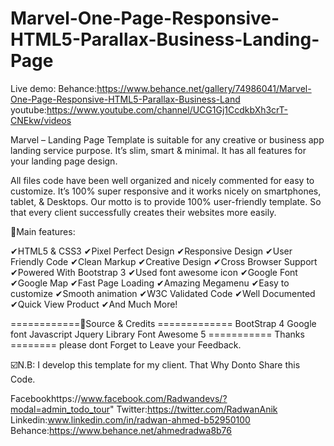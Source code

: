 # Marvel-One-Page-Responsive-HTML5-Parallax-Business-Landing-Page

Live demo:
Behance:https://www.behance.net/gallery/74986041/Marvel-One-Page-Responsive-HTML5-Parallax-Business-Land
youtube:https://www.youtube.com/channel/UCG1Gj1CcdkbXh3crT-CNEkw/videos

Marvel – Landing Page Template is suitable for any creative or business app landing service purpose. It’s slim, smart & minimal. It has all features for your landing page design.

All files code have been well organized and nicely commented for easy to customize. It’s 100% super responsive and it works nicely on smartphones, tablet, & Desktops. Our motto is to provide 100% user-friendly template. So that every client successfully creates their websites more easily.

📌Main features:

✔HTML5 & CSS3 
✔Pixel Perfect Design 
✔Responsive Design 
✔User Friendly Code 
✔Clean Markup 
✔Creative Design 
✔Cross Browser Support 
✔Powered With Bootstrap 3 
✔Used font awesome icon 
✔Google Font 
✔Google Map 
✔Fast Page Loading 
✔Amazing Megamenu 
✔Easy to customize 
✔Smooth animation 
✔W3C Validated Code 
✔Well Documented 
✔Quick View Product 
✔And Much More!

============📌Source & Credits ============= 
BootStrap 4 
Google font 
Javascript 
Jquery Library
Font Awesome 5
  =========== Thanks ======== please dont Forget to Leave your Feedback.

☑️N.B: I develop this template for my client. That Why Donto Share this Code.

Facebookhttps://www.facebook.com/Radwandevs/?modal=admin_todo_tour"
Twitter:https://twitter.com/RadwanAnik 
Linkedin:www.linkedin.com/in/radwan-ahmed-b52950100
Behance:https://www.behance.net/ahmedradwa8b76
